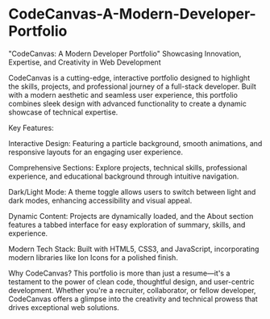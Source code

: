 # CodeCanvas-A-Modern-Developer-Portfolio
"CodeCanvas: A Modern Developer Portfolio"
Showcasing Innovation, Expertise, and Creativity in Web Development

CodeCanvas is a cutting-edge, interactive portfolio designed to highlight the skills, projects, and professional journey of a full-stack developer. Built with a modern aesthetic and seamless user experience, this portfolio combines sleek design with advanced functionality to create a dynamic showcase of technical expertise.

Key Features:

Interactive Design: Featuring a particle background, smooth animations, and responsive layouts for an engaging user experience.

Comprehensive Sections: Explore projects, technical skills, professional experience, and educational background through intuitive navigation.

Dark/Light Mode: A theme toggle allows users to switch between light and dark modes, enhancing accessibility and visual appeal.

Dynamic Content: Projects are dynamically loaded, and the About section features a tabbed interface for easy exploration of summary, skills, and experience.

Modern Tech Stack: Built with HTML5, CSS3, and JavaScript, incorporating modern libraries like Ion Icons for a polished finish.

Why CodeCanvas?
This portfolio is more than just a resume—it's a testament to the power of clean code, thoughtful design, and user-centric development. Whether you're a recruiter, collaborator, or fellow developer, CodeCanvas offers a glimpse into the creativity and technical prowess that drives exceptional web solutions.
